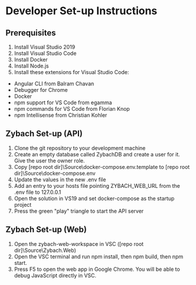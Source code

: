 # Developer Set-up Instructions
## Prerequisites

1. Install Visual Studio 2019
2. Install Visual Studio Code
3. Install Docker
4. Install Node.js
5. Install these extensions for Visual Studio Code:

- Angular CLI from Balram Chavan
- Debugger for Chrome
- Docker
- npm support for VS Code from egamma
- npm commands for VS Code from Florian Knop
- npm Intellisense from Christian Kohler

## Zybach Set-up (API)

1. Clone the git repository to your development machine
2. Create an empty database called ZybachDB and create a user for it. Give the user the owner role.
3. Copy [repo root dir]\Source\docker-compose\.env.template to [repo root dir]\Source\docker-compose\.env
4. Update the values in the new .env file
5. Add an entry to your hosts file pointing ZYBACH_WEB_URL from the .env file to 127.0.0.1
6. Open the solution in VS19 and set docker-compose as the startup project
7. Press the green "play" triangle to start the API server

## Zybach Set-up (Web)
1. Open the zybach-web-workspace in VSC ([repo root dir]\Source\Zybach.Web)
2. Open the VSC terminal and run npm install, then npm build, then npm start.
3. Press F5 to open the web app in Google Chrome. You will be able to debug JavaScript directly in VSC.
